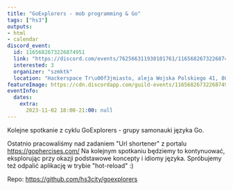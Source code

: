 ```yaml
---
title: "GoExplorers - mob programming & Go"
tags: ["hs3"]
outputs:
- html
- calendar
discord_event:
  id: 1165682673226874951
  link: "https://discord.com/events/762566311930101761/1165682673226874951"
  interested: 3
  organizer: "szmktk"
  location: "Hackerspace Tr\u00f3jmiasto, aleja Wojska Polskiego 41, 80-268 Gda\u0144sk"
featureImage: https://cdn.discordapp.com/guild-events/1165682673226874951/13203560691d53abc0a0a182f16e79d2.png?size=1024
eventInfo:
  dates:
    extra:
      2023-11-02 18:00-21:00: null
---
```

Kolejne spotkanie z cyklu GoExplorers - grupy samonauki języka Go.

Ostatnio pracowaliśmy nad zadaniem "Url shortener" z portalu https://gophercises.com/
Na kolejnym spotkaniu będziemy to kontynuować, eksplorując przy okazji podstawowe koncepty i idiomy języka.
Spróbujemy też odpalić aplikację w trybie "hot-reload" :)

Repo: https://github.com/hs3city/goexplorers
